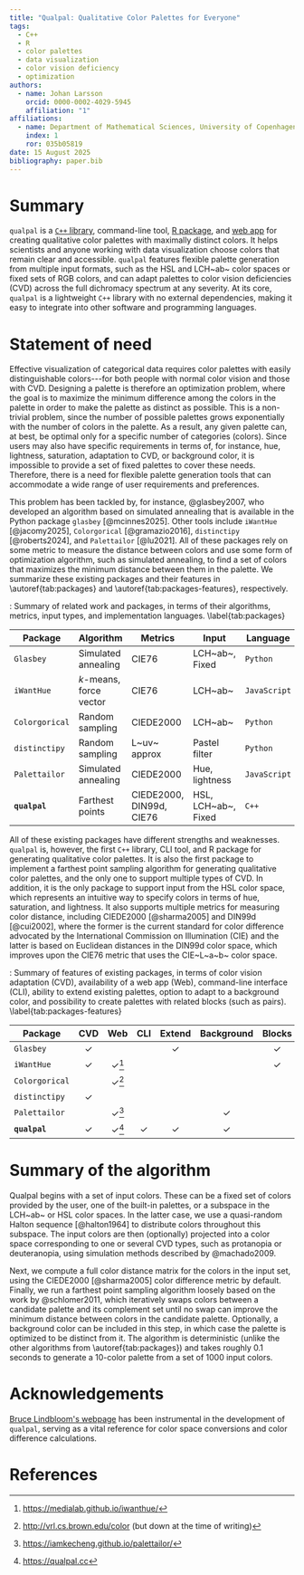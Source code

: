 ```yaml
---
title: "Qualpal: Qualitative Color Palettes for Everyone"
tags:
  - C++
  - R
  - color palettes
  - data visualization
  - color vision deficiency
  - optimization
authors:
  - name: Johan Larsson
    orcid: 0000-0002-4029-5945
    affiliation: "1"
affiliations:
  - name: Department of Mathematical Sciences, University of Copenhagen
    index: 1
    ror: 035b05819
date: 15 August 2025
bibliography: paper.bib
---
```


# Summary

`qualpal` is a [`C++` library](https://github.com/jolars/qualpal), command-line
tool, [R package](https://cran.r-project.org/package=qualpalr), and
[web app](https://qualpal.cc) for creating qualitative color palettes with
maximally distinct colors. It helps scientists and anyone working with data
visualization choose colors that remain clear and accessible. `qualpal`
features flexible palette generation from multiple input formats, such as the
HSL and LCH~ab~ color spaces or fixed sets of RGB colors, and can adapt
palettes to color vision deficiencies (CVD) across the full dichromacy spectrum at
any severity. At its core, `qualpal` is a lightweight `C++` library
with no external dependencies, making it easy to integrate into
other software and programming languages.

# Statement of need

Effective visualization of categorical data requires color palettes with easily
distinguishable colors---for both people with normal color vision and those
with CVD. Designing a palette is therefore an optimization problem, where the
goal is to maximize the minimum difference among the colors in the palette in
order to make the palette as distinct as possible. This is a non-trivial
problem, since the number of possible palettes grows exponentially with the
number of colors in the palette. As a result, any given palette can, at best,
be optimal only for a specific number of categories (colors). Since users may
also have specific requirements in terms of, for instance, hue, lightness,
saturation, adaptation to CVD, or background color, it is impossible to provide
a set of fixed palettes to cover these needs. Therefore, there is a need for
flexible palette generation tools that can accommodate a wide range of user
requirements and preferences.

This problem has been tackled by, for instance, @glasbey2007, who developed
an algorithm based on simulated annealing that is available in the Python
package `glasbey` [@mcinnes2025]. Other tools include `iWantHue` [@jacomy2025],
`Colorgorical` [@gramazio2016], `distinctipy` [@roberts2024], and `Palettailor`
[@lu2021]. All of these packages rely on some metric to measure the distance
between colors and use some form of optimization algorithm, such as simulated
annealing, to find a set of colors that maximizes the minimum distance between
them in the palette. We summarize these existing packages and their features in
\autoref{tab:packages} and \autoref{tab:packages-features}, respectively.

: Summary of related work and packages, in terms of their algorithms, metrics, input types, and
implementation languages. \label{tab:packages}

| Package        | Algorithm               | Metrics                  | Input               | Language     |
| -------------- | ----------------------- | ------------------------ | ------------------- | ------------ |
| `Glasbey`      | Simulated annealing     | CIE76                    | LCH~ab~, Fixed      | `Python`     |
| `iWantHue`     | $k$-means, force vector | CIE76                    | LCH~ab~             | `JavaScript` |
| `Colorgorical` | Random sampling         | CIEDE2000                | LCH~ab~             | `Python`     |
| `distinctipy`  | Random sampling         | L~uv~ approx             | Pastel filter       | `Python`     |
| `Palettailor`  | Simulated annealing     | CIEDE2000                | Hue, lightness      | `JavaScript` |
| **`qualpal`**  | Farthest points         | CIEDE2000, DIN99d, CIE76 | HSL, LCH~ab~, Fixed | `C++`        |

All of these existing packages have different strengths and weaknesses. `qualpal` is,
however, the first `C++` library, CLI tool, and R package for generating
qualitative color palettes. It is also the first package to implement a
farthest point sampling algorithm for generating qualitative color palettes,
and the only one to support multiple types of CVD. In addition, it is the only
package to support input from the HSL color space, which represents an
intuitive way to specify colors in terms of hue, saturation, and lightness. It
also supports multiple metrics for measuring color distance, including
CIEDE2000 [@sharma2005] and DIN99d [@cui2002], where the former is
the current standard for color difference advocated by the International Commission
on Illumination (CIE) and the latter is based on Euclidean distances
in the DIN99d color space, which improves upon the CIE76 metric that
uses the CIE~L~a~b~ color space.

: Summary of features of existing packages, in terms of color vision adaptation
(CVD), availability of a web app (Web), command-line interface (CLI), ability
to extend existing palettes, option to adapt to a background color, and
possibility to create palettes with related blocks (such as pairs).
\label{tab:packages-features}

| Package        |     CVD      |       Web        |     CLI      |    Extend    |  Background  |    Blocks    |
| -------------- | :----------: | :--------------: | :----------: | :----------: | :----------: | :----------: |
| `Glasbey`      | $\checkmark$ |                  |              | $\checkmark$ |              | $\checkmark$ |
| `iWantHue`     | $\checkmark$ | $\checkmark$[^1] |              |              |              | $\checkmark$ |
| `Colorgorical` |              | $\checkmark$[^2] |              |              |              |              |
| `distinctipy`  | $\checkmark$ |                  |              |              |              |              |
| `Palettailor`  |              | $\checkmark$[^3] |              |              | $\checkmark$ |              |
| **`qualpal`**  | $\checkmark$ | $\checkmark$[^4] | $\checkmark$ | $\checkmark$ | $\checkmark$ |              |

[^1]: <https://medialab.github.io/iwanthue/>

[^2]: <http://vrl.cs.brown.edu/color> (but down at the time of writing)

[^3]: <https://iamkecheng.github.io/palettailor/>

[^4]: <https://qualpal.cc>

# Summary of the algorithm

Qualpal begins with a set of input colors. These can be a fixed set of
colors provided by the user, one of the built-in palettes, or a subspace in the
LCH~ab~ or HSL color spaces. In the latter case, we use a quasi-random Halton
sequence [@halton1964] to distribute colors throughout this subspace. The input
colors are then (optionally) projected into a color space corresponding to one
or several CVD types, such as protanopia or deuteranopia, using simulation
methods described by @machado2009.

Next, we compute a full color distance matrix for the colors in the input
set, using the CIEDE2000 [@sharma2005] color difference metric by default.
Finally, we run a farthest point sampling algorithm loosely based on the work
by @schlomer2011, which iteratively swaps colors between a candidate palette
and its complement set until no swap can improve the minimum distance
between colors in the candidate palette. Optionally, a background color can be
included in this step, in which case the palette is optimized to be distinct
from it. The algorithm is deterministic (unlike the other algorithms from
\autoref{tab:packages}) and takes roughly 0.1 seconds to generate a 10-color
palette from a set of 1000 input colors.

# Acknowledgements

[Bruce Lindbloom's webpage](http://www.brucelindbloom.com/) has been
instrumental in the development of `qualpal`, serving as a vital
reference for color space conversions and color difference calculations.

# References
